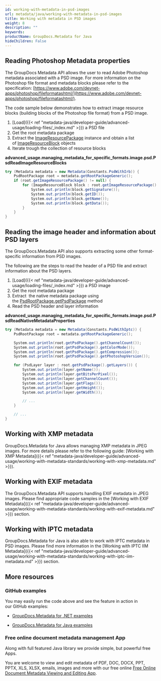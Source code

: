```yaml
---
id: working-with-metadata-in-psd-images
url: metadata/java/working-with-metadata-in-psd-images
title: Working with metadata in PSD images
weight: 8
description: ""
keywords: 
productName: GroupDocs.Metadata for Java
hideChildren: False
---
```

## Reading Photoshop Metadata properties

The GroupDocs Metadata API allows the user to read Adobe Photoshop metadata associated with a PSD image. For more information on the Photoshop file format and metadata blocks please refer to the specification: [https://www.adobe.com/devnet-apps/photoshop/fileformatashtml/](https://www.adobe.com/devnet-apps/photoshop/fileformatashtml/).

The code sample below demonstrates how to extract image resource blocks (building blocks of the Photoshop file format) from a PSD image.

1.  [Load]({{< ref "metadata-java/developer-guide/advanced-usage/loading-files/_index.md" >}}) a PSD file
2.  Get the root metadata package
3.  Extract the [ImageResourcePackage](https://apireference.groupdocs.com/metadata/java/com.groupdocs.metadata.core/ImageResourcePackage) instance and obtain a list of [ImageResourceBlock](https://apireference.groupdocs.com/metadata/java/com.groupdocs.metadata.core/ImageResourceBlock) objects
4.  Iterate trough the collection of resource blocks

**advanced\_usage.managing\_metadata\_for\_specific\_formats.image.psd.PsdReadImageResourceBlocks**

```csharp
try (Metadata metadata = new Metadata(Constants.PsdWithIrb)) {
	PsdRootPackage root = metadata.getRootPackageGeneric();
	if (root.getImageResourcePackage() != null) {
		for (ImageResourceBlock block : root.getImageResourcePackage().toList()) {
			System.out.println(block.getSignature());
			System.out.println(block.getID());
			System.out.println(block.getName());
			System.out.println(block.getData());
		}
	}
}
```

## Reading the image header and information about PSD layers

The GroupDocs.Metadata API also supports extracting some other format-specific information from PSD images.

The following are the steps to read the header of a PSD file and extract information about the PSD layers.

1.  [Load]({{< ref "metadata-java/developer-guide/advanced-usage/loading-files/_index.md" >}}) a PSD image
2.  Get the root metadata package
3.  Extract  the native metadata package using the [PsdRootPackage.getPsdPackage](https://apireference.groupdocs.com/metadata/java/com.groupdocs.metadata.core/PsdRootPackage#getPsdPackage()) method
4.  Read the PSD header and layer information

**advanced\_usage.managing\_metadata\_for\_specific\_formats.image.psd.PsdReadNativeMetadataProperties**

```csharp
try (Metadata metadata = new Metadata(Constants.PsdWithIptc)) {
	PsdRootPackage root = metadata.getRootPackageGeneric();

	System.out.println(root.getPsdPackage().getChannelCount());
	System.out.println(root.getPsdPackage().getColorMode());
	System.out.println(root.getPsdPackage().getCompression());
	System.out.println(root.getPsdPackage().getPhotoshopVersion());

	for (PsdLayer layer : root.getPsdPackage().getLayers()) {
		System.out.println(layer.getName());
		System.out.println(layer.getBitsPerPixel());
		System.out.println(layer.getChannelCount());
		System.out.println(layer.getFlags());
		System.out.println(layer.getHeight());
		System.out.println(layer.getWidth());

		// ...
	}

	// ...
}
```

## Working with XMP metadata

GroupDocs.Metadata for Java allows managing XMP metadata in JPEG images. For more details please refer to the following guide: [Working with XMP Metadata]({{< ref "metadata-java/developer-guide/advanced-usage/working-with-metadata-standards/working-with-xmp-metadata.md" >}}).

## Working with EXIF metadata

The GroupDocs.Metadata API supports handling EXIF metadata in JPEG images. Please find appropriate code samples in the [Working with EXIF Metadata]({{< ref "metadata-java/developer-guide/advanced-usage/working-with-metadata-standards/working-with-exif-metadata.md" >}}) section.

## Working with IPTC metadata

GroupDocs.Metadata for Java is also able to work with IPTC metadata in PSD images. Please find more information in the [Working with IPTC IIM Metadata]({{< ref "metadata-java/developer-guide/advanced-usage/working-with-metadata-standards/working-with-iptc-iim-metadata.md" >}}) section.

## More resources

### GitHub examples

You may easily run the code above and see the feature in action in our GitHub examples:

*   [GroupDocs.Metadata for .NET examples](https://github.com/groupdocs-metadata/GroupDocs.Metadata-for-.NET)
    
*   [GroupDocs.Metadata for Java examples](https://github.com/groupdocs-metadata/GroupDocs.Metadata-for-Java)
    

### Free online document metadata management App

Along with full featured Java library we provide simple, but powerful free Apps.

You are welcome to view and edit metadata of PDF, DOC, DOCX, PPT, PPTX, XLS, XLSX, emails, images and more with our free online [Free Online Document Metadata Viewing and Editing App](https://products.groupdocs.app/metadata).
